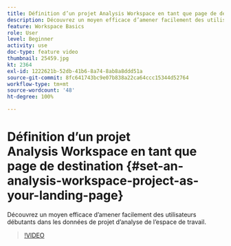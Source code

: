 ```yaml
---
title: Définition d’un projet Analysis Workspace en tant que page de destination
description: Découvrez un moyen efficace d’amener facilement des utilisateurs novices à accéder aux données du projet d’analyse de l’espace de travail
feature: Workspace Basics
role: User
level: Beginner
activity: use
doc-type: feature video
thumbnail: 25459.jpg
kt: 2364
exl-id: 1222621b-52db-41b6-8a74-8ab8a8ddd51a
source-git-commit: 8fc641743bc9e07b838a22ca64ccc15344d52764
workflow-type: tm+mt
source-wordcount: '48'
ht-degree: 100%

---
```


# Définition d’un projet Analysis Workspace en tant que page de destination {#set-an-analysis-workspace-project-as-your-landing-page}

Découvrez un moyen efficace d’amener facilement des utilisateurs débutants dans les données de projet d’analyse de l’espace de travail.

>[!VIDEO](https://video.tv.adobe.com/v/40286/?quality=12&learn=on&captions=fre_fr)
